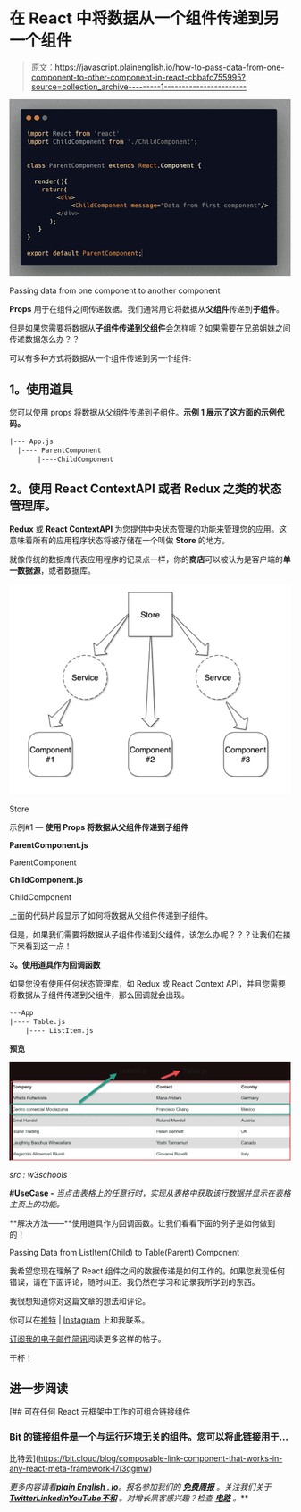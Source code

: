 # 在 React 中将数据从一个组件传递到另一个组件

> 原文：<https://javascript.plainenglish.io/how-to-pass-data-from-one-component-to-other-component-in-react-cbbafc755995?source=collection_archive---------1----------------------->

![](img/f906ce234b1fe55d4722deeb4f968a5b.png)

Passing data from one component to another component

**Props** 用于在组件之间传递数据。我们通常用它将数据从**父组件**传递到**子组件**。

但是如果您需要将数据从**子组件传递到父组件**会怎样呢？如果需要在兄弟姐妹之间传递数据怎么办？？

可以有多种方式将数据从一个组件传递到另一个组件:

## **1。使用道具**

您可以使用 props 将数据从父组件传递到子组件。**示例 1 展示了这方面的示例代码。**

```
|--- App.js
  |---- ParentComponent
       |----ChildComponent
```

## **2。使用 React ContextAPI 或者 Redux 之类的状态管理库。**

**Redux** 或 **React ContextAPI** 为您提供中央状态管理的功能来管理您的应用。这意味着所有的应用程序状态将被存储在一个叫做 **Store** 的地方。

就像传统的数据库代表应用程序的记录点一样，你的**商店**可以被认为是客户端的**单一数据源**，或者数据库。

![](img/281511ee1b39149f3b079b0581b2e79e.png)

Store

示例#1 — **使用 Props 将数据从父组件传递到子组件**

**ParentComponent.js**

ParentComponent

**ChildComponent.js**

ChildComponent

上面的代码片段显示了如何将数据从父组件传递到子组件。

但是，如果我们需要将数据从子组件传递到父组件，该怎么办呢？？？让我们在接下来看到这一点！

**3。使用道具作为回调函数**

如果您没有使用任何状态管理库，如 Redux 或 React Context API，并且您需要将数据从子组件传递到父组件，那么回调就会出现。

```
---App	
|---- Table.js
	|---- ListItem.js
```

**预览**

![](img/41c59df62c74be127b51de92a75da1d5.png)

*src : w3schools*

**#UseCase -** *当点击表格上的任意行时，实现从表格中获取该行数据并显示在表格主页上的功能。*

**解决方法——**使用道具作为回调函数。让我们看看下面的例子是如何做到的！

Passing Data from ListItem(Child) to Table(Parent) Component

我希望您现在理解了 React 组件之间的数据传递是如何工作的。如果您发现任何错误，请在下面评论，随时纠正。我仍然在学习和记录我所学到的东西。

我很想知道你对这篇文章的想法和评论。

你可以在[推特](https://twitter.com/diipakkr) | [Instagram](https://instagram.com/diipakkr) 上和我联系。

[订阅我的电子邮件简讯](https://dipakkr.substack.com/)阅读更多这样的帖子。

干杯！

## 进一步阅读

[](https://bit.cloud/blog/composable-link-component-that-works-in-any-react-meta-framework-l7i3qgmw) [## 可在任何 React 元框架中工作的可组合链接组件

### Bit 的链接组件是一个与运行环境无关的组件。您可以将此链接用于…

比特云](https://bit.cloud/blog/composable-link-component-that-works-in-any-react-meta-framework-l7i3qgmw) 

*更多内容请看*[***plain English . io***](https://plainenglish.io/)*。报名参加我们的* [***免费周报***](http://newsletter.plainenglish.io/) *。关注我们关于*[***Twitter***](https://twitter.com/inPlainEngHQ)[***LinkedIn***](https://www.linkedin.com/company/inplainenglish/)*[***YouTube***](https://www.youtube.com/channel/UCtipWUghju290NWcn8jhyAw)*[***不和***](https://discord.gg/GtDtUAvyhW) *。对增长黑客感兴趣？检查* [***电路***](https://circuit.ooo/) *。***